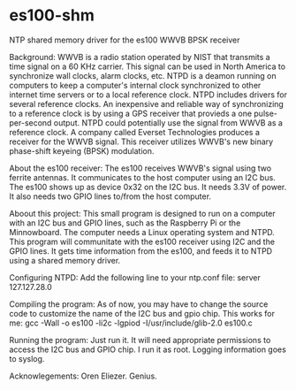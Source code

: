 # es100-shm
NTP shared memory driver for the es100 WWVB BPSK receiver

Background:
WWVB is a radio station operated by NIST that transmits a time signal on a 60 KHz carrier.  This signal can be used in North America to synchronize wall clocks, alarm clocks, etc.
NTPD is a deamon running on computers to keep a computer's internal clock synchronized to other internet time servers or to a local reference clock.  NTPD includes drivers for several reference clocks.  An inexpensive and reliable way of synchronizing to a reference clock is by using a GPS receiver that provieds a one pulse-per-second output.  NTPD could potentially use the signal from WWVB as a reference clock.
A company called Everset Technologies produces a receiver for the WWVB signal.  This receiver utilizes WWVB's new binary phase-shift keyeing (BPSK) modulation.

About the es100 receiver:
The es100 receives WWVB's signal using two ferrite antennas.  It communicates to the host computer using an I2C bus.  The es100 shows up as device 0x32 on the I2C bus.  It needs 3.3V of power.  It also needs two GPIO lines to/from the host computer.

Aboout this project:
This small program is designed to run on a computer with an I2C bus and GPIO lines, such as the Raspberry Pi or the Minnowboard.  The computer needs a Linux operating system and NTPD.  This program will communitate with the es100 receiver using I2C and the GPIO lines.  It gets time information from the es100, and feeds it to NTPD using a shared memory driver.

Configuring NTPD:
Add the following line to your ntp.conf file:
server 127.127.28.0

Compiling the program:
As of now, you may have to change the source code to customize the name of the I2C bus and gpio chip.  This works for me:
gcc -Wall -o es100 -li2c -lgpiod -I/usr/include/glib-2.0 es100.c

Running the program:
Just run it.  It will need appropriate permissions to access the I2C bus and GPIO chip.  I run it as root.  Logging information goes to syslog.

Acknowlegements:
Oren Eliezer.  Genius.
